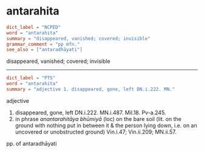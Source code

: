 # antarahita

``` toml
dict_label = "NCPED"
word = "antarahita"
summary = "disappeared, vanished; covered; invisible"
grammar_comment = "pp mfn."
see_also = ["antaradhāyati"]
```

disappeared, vanished; covered; invisible

--------------------

``` toml
dict_label = "PTS"
word = "antarahita"
summary = "adjective 1. disappeared, gone, left DN.i.222. MN."
```

adjective

1. disappeared, gone, left DN.i.222. MN.i.487. Mil.18. Pv\-a.245.
2. in phrase *anantarahitāya bhūmiyā* (loc) on the bare soil (lit. on the ground with nothing put in between it & the person lying down, i.e. on an uncovered or unobstructed ground) Vin.i.47; Vin.ii.209; MN.ii.57.

pp. of antaradhāyati

